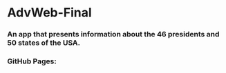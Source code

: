 # AdvWeb-Final

### An app that presents information about the 46 presidents and 50 states of the USA.


### GitHub Pages: 
